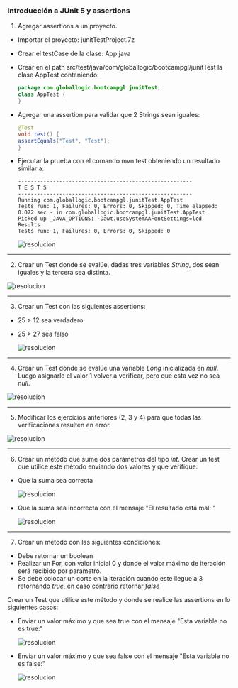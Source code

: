 ### Introducción a JUnit 5 y assertions

1. Agregar assertions a un proyecto.  
- Importar el proyecto: junitTestProject.7z  
- Crear el testCase de la clase: App.java  
- Crear en el path src/test/java/com/globallogic/bootcampgl/junitTest la clase AppTest conteniendo:  
  ```java  
  package com.globallogic.bootcampgl.junitTest;  
  class AppTest {  
  }  
  ```  
- Agregar una assertion para validar que 2 Strings sean iguales:  
  ```java  
  @Test  
  void test() {  
  assertEquals("Test", "Test");  
  }  
  ```  
  
- Ejecutar la prueba con el comando mvn test obteniendo un resultado similar a:  
  ```  
  -------------------------------------------------------  
  T E S T S  
  -------------------------------------------------------  
  Running com.globallogic.bootcampgl.junitTest.AppTest  
  Tests run: 1, Failures: 0, Errors: 0, Skipped: 0, Time elapsed: 0.072 sec - in com.globallogic.bootcampgl.junitTest.AppTest  
  Picked up _JAVA_OPTIONS: -Dawt.useSystemAAFontSettings=lcd  
  Results :  
  Tests run: 1, Failures: 0, Errors: 0, Skipped: 0  
  ```
  
  ![resolucion](screenshots/ej1-1.png)  
  
---
2. Crear un Test donde se evalúe, dadas tres variables _String_, dos sean iguales y la tercera sea distinta.  
  
  ![resolucion](screenshots/ej1-2.png)  
  
---
3. Crear un Test con las siguientes assertions:  
- 25 > 12 sea verdadero  
- 25 > 27 sea falso  
  
  ![resolucion](screenshots/ej1-3.png)  
  
---
4. Crear un Test donde se evalúe una variable _Long_ inicializada en _null_. Luego asignarle el valor 1 volver a verificar, pero que esta vez no sea _null_.  
  
  ![resolucion](screenshots/ej1-4.png)  
  
---
5. Modificar los ejercicios anteriores (2, 3 y 4) para que todas las verificaciones resulten en error.  
  
  ![resolucion](screenshots/ej1-5.png)  
    
---
6. Crear un método que sume dos parámetros del tipo _int_. Crear un test que utilice este método enviando dos valores y que verifique:  
- Que la suma sea correcta  
  
  ![resolucion](screenshots/ej1-6A.png)  
    
- Que la suma sea incorrecta con el mensaje "El resultado está mal: "  
  
  ![resolucion](screenshots/ej1-6B.png)  
  
---
7. Crear un método con las siguientes condiciones:  
- Debe retornar un boolean  
- Realizar un For, con valor inicial 0 y donde el valor máximo de iteración será recibido por parámetro.  
- Se debe colocar un corte en la iteración cuando este llegue a 3 retornando _true_, en caso contrario retornar _false_  
  
Crear un Test que utilice este método y donde se realice las assertions en lo siguientes casos:  
- Enviar un valor máximo y que sea true con el mensaje "Esta variable no es true:"  
  
  ![resolucion](screenshots/ej1-7A.png)
    
- Enviar un valor máximo y que sea false con el mensaje "Esta variable no es false:"  
  
  ![resolucion](screenshots/ej1-7B.png)  
  
